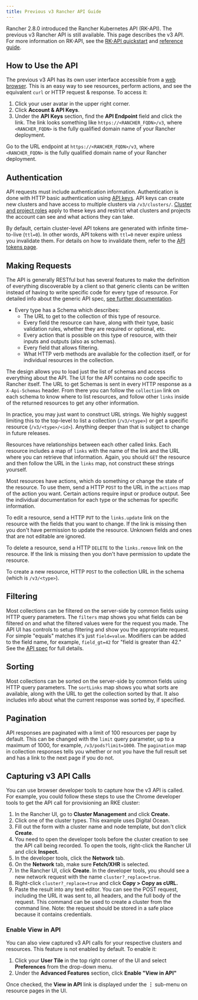 ```yaml
---
title: Previous v3 Rancher API Guide
---
```


<head>
  <link rel="canonical" href="https://ranchermanager.docs.rancher.com/api/v3-rancher-api-guide"/>
</head>

Rancher 2.8.0 introduced the Rancher Kubernetes API (RK-API). The previous v3 Rancher API is still available. This page describes the v3 API. For more information on RK-API, see the [RK-API quickstart](../quickstart.md) and [reference guide](../api-reference.mdx).

## How to Use the API

The previous v3 API has its own user interface accessible from a [web browser](./v3-rancher-api-guide.md#enable-view-in-api). This is an easy way to see resources, perform actions, and see the equivalent `curl` or HTTP request & response. To access it:

<Tabs>
<TabItem value="Rancher v2.6.4+">

1. Click your user avatar in the upper right corner.
1. Click **Account & API Keys**.
1. Under the **API Keys** section, find the **API Endpoint** field and click the link. The link looks something like `https://<RANCHER_FQDN>/v3`, where `<RANCHER_FQDN>` is the fully qualified domain name of your Rancher deployment.

</TabItem>
<TabItem value="Rancher before v2.6.4">

Go to the URL endpoint at `https://<RANCHER_FQDN>/v3`, where `<RANCHER_FQDN>` is the fully qualified domain name of your Rancher deployment.

</TabItem>
</Tabs>

## Authentication

API requests must include authentication information. Authentication is done with HTTP basic authentication using [API keys](../reference-guides/user-settings/api-keys.md). API keys can create new clusters and have access to multiple clusters via `/v3/clusters/`. [Cluster and project roles](../how-to-guides/new-user-guides/authentication-permissions-and-global-configuration/manage-role-based-access-control-rbac/cluster-and-project-roles.md) apply to these keys and restrict what clusters and projects the account can see and what actions they can take.

By default, certain cluster-level API tokens are generated with infinite time-to-live (`ttl=0`). In other words, API tokens with `ttl=0` never expire unless you invalidate them. For details on how to invalidate them, refer to the [API tokens page](api-tokens.md).

## Making Requests

The API is generally RESTful but has several features to make the definition of everything discoverable by a client so that generic clients can be written instead of having to write specific code for every type of resource. For detailed info about the generic API spec, [see further documentation](https://github.com/rancher/api-spec/blob/master/specification.md).

- Every type has a Schema which describes:
  - The URL to get to the collection of this type of resource.
  - Every field the resource can have, along with their type, basic validation rules, whether they are required or optional, etc.
  - Every action that is possible on this type of resource, with their inputs and outputs (also as schemas).
  - Every field that allows filtering.
  - What HTTP verb methods are available for the collection itself, or for individual resources in the collection.

The design allows you to load just the list of schemas and access everything about the API. The UI for the API contains no code specific to Rancher itself. The URL to get Schemas is sent in every HTTP response as a `X-Api-Schemas` header. From there you can follow the `collection` link on each schema to know where to list resources, and follow other `links` inside of the returned resources to get any other information.

In practice, you may just want to construct URL strings. We highly suggest limiting this to the top-level to list a collection (`/v3/<type>`) or get a specific resource (`/v3/<type>/<id>`). Anything deeper than that is subject to change in future releases.

Resources have relationships between each other called links. Each resource includes a map of `links` with the name of the link and the URL where you can retrieve that information. Again, you should `GET` the resource and then follow the URL in the `links` map, not construct these strings yourself.

Most resources have actions, which do something or change the state of the resource. To use them, send a HTTP `POST` to the URL in the `actions` map of the action you want. Certain actions require input or produce output. See the individual documentation for each type or the schemas for specific information.

To edit a resource, send a HTTP `PUT` to the `links.update` link on the resource with the fields that you want to change. If the link is missing then you don't have permission to update the resource. Unknown fields and ones that are not editable are ignored.

To delete a resource, send a HTTP `DELETE` to the `links.remove` link on the resource. If the link is missing then you don't have permission to update the resource.

To create a new resource, HTTP `POST` to the collection URL in the schema (which is `/v3/<type>`).

## Filtering

Most collections can be filtered on the server-side by common fields using HTTP query parameters. The `filters` map shows you what fields can be filtered on and what the filtered values were for the request you made. The API UI has controls to setup filtering and show you the appropriate request. For simple "equals" matches it's just `field=value`. Modifiers can be added to the field name, for example, `field_gt=42` for "field is greater than 42." See the [API spec](https://github.com/rancher/api-spec/blob/master/specification.md#filtering) for full details.

## Sorting

Most collections can be sorted on the server-side by common fields using HTTP query parameters. The `sortLinks` map shows you what sorts are available, along with the URL to get the collection sorted by that. It also includes info about what the current response was sorted by, if specified.

## Pagination

API responses are paginated with a limit of 100 resources per page by default. This can be changed with the `limit` query parameter, up to a maximum of 1000, for example, `/v3/pods?limit=1000`. The `pagination` map in collection responses tells you whether or not you have the full result set and has a link to the next page if you do not.

## Capturing v3 API Calls

You can use browser developer tools to capture how the v3 API is called. For example, you could follow these steps to use the Chrome developer tools to get the API call for provisioning an RKE cluster:

1. In the Rancher UI, go to **Cluster Management** and click **Create.**
1. Click one of the cluster types. This example uses Digital Ocean.
1. Fill out the form with a cluster name and node template, but don't click **Create**.
1. You need to open the developer tools before the cluster creation to see the API call being recorded. To open the tools, right-click the Rancher UI and click **Inspect.**
1. In the developer tools, click the **Network** tab.
1. On the **Network** tab, make sure **Fetch/XHR** is selected.
1. In the Rancher UI, click **Create**. In the developer tools, you should see a new network request with the name `cluster?_replace=true`.
1. Right-click `cluster?_replace=true` and click **Copy > Copy as cURL.**
1. Paste the result into any text editor. You can see the POST request, including the URL it was sent to, all headers, and the full body of the request. This command can be used to create a cluster from the command line. Note: the request should be stored in a safe place because it contains credentials.

### Enable View in API

You can also view captured v3 API calls for your respective clusters and resources. This feature is not enabled by default. To enable it:

1. Click your **User Tile** in the top right corner of the UI and select **Preferences** from the drop-down menu.
2. Under the **Advanced Features** section, click **Enable "View in API"**

Once checked, the **View in API** link is displayed under the **⋮** sub-menu on resource pages in the UI.
